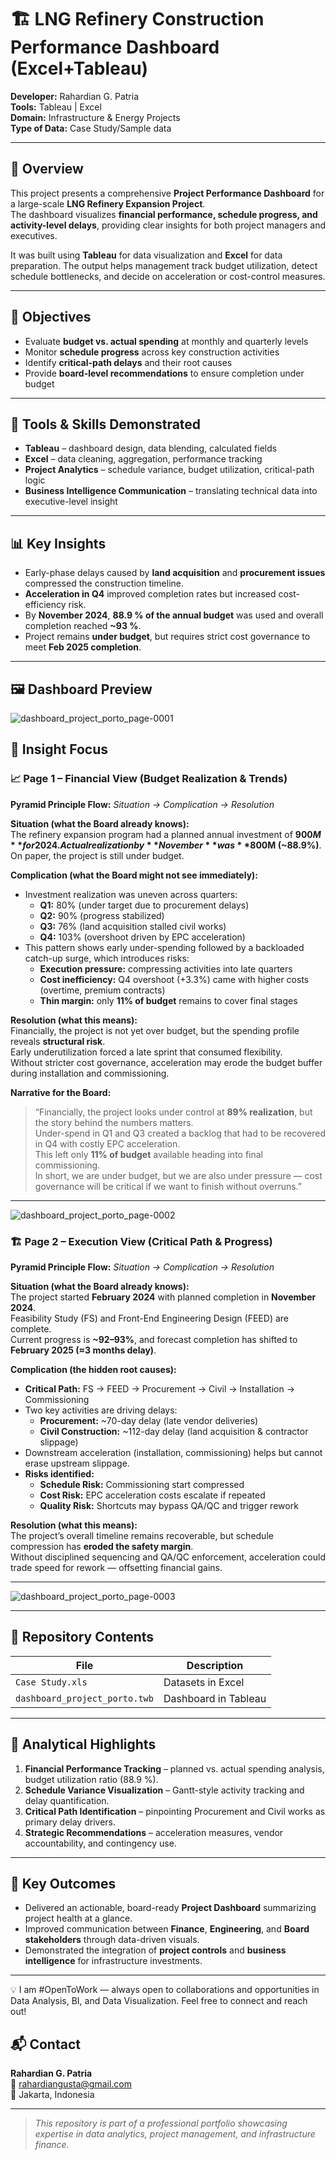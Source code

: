 # 🏗️ LNG Refinery Construction Performance Dashboard (Excel+Tableau)

**Developer:** Rahardian G. Patria  
**Tools:** Tableau | Excel  
**Domain:** Infrastructure & Energy Projects  
**Type of Data:** Case Study/Sample data  

---

## 📘 Overview
This project presents a comprehensive **Project Performance Dashboard** for a large-scale **LNG Refinery Expansion Project**.  
The dashboard visualizes **financial performance, schedule progress, and activity-level delays**, providing clear insights for both project managers and executives.

It was built using **Tableau** for data visualization and **Excel** for data preparation. The output helps management track budget utilization, detect schedule bottlenecks, and decide on acceleration or cost-control measures.

---

## 🎯 Objectives
- Evaluate **budget vs. actual spending** at monthly and quarterly levels  
- Monitor **schedule progress** across key construction activities  
- Identify **critical-path delays** and their root causes  
- Provide **board-level recommendations** to ensure completion under budget  

---

## 🧩 Tools & Skills Demonstrated
- **Tableau** – dashboard design, data blending, calculated fields  
- **Excel** – data cleaning, aggregation, performance tracking  
- **Project Analytics** – schedule variance, budget utilization, critical-path logic  
- **Business Intelligence Communication** – translating technical data into executive-level insight  

---

## 📊 Key Insights
- Early-phase delays caused by **land acquisition** and **procurement issues** compressed the construction timeline.  
- **Acceleration in Q4** improved completion rates but increased cost-efficiency risk.  
- By **November 2024**, **88.9 % of the annual budget** was used and overall completion reached **~93 %**.  
- Project remains **under budget**, but requires strict cost governance to meet **Feb 2025 completion**.  

---

## 🖼️ Dashboard Preview
![dashboard_project_porto_page-0001](https://github.com/user-attachments/assets/4fd56f36-a3e5-487d-bd93-30efd3886632)

## 🧭 Insight Focus

### 📈 Page 1 – Financial View (Budget Realization & Trends)

**Pyramid Principle Flow:** *Situation → Complication → Resolution*

**Situation (what the Board already knows):**  
The refinery expansion program had a planned annual investment of **$900M** for 2024.  
Actual realization by **November** was **$800M (~88.9%)**. On paper, the project is still under budget.

**Complication (what the Board might not see immediately):**
- Investment realization was uneven across quarters:  
  - **Q1:** 80% (under target due to procurement delays)  
  - **Q2:** 90% (progress stabilized)  
  - **Q3:** 76% (land acquisition stalled civil works)  
  - **Q4:** 103% (overshoot driven by EPC acceleration)
- This pattern shows early under-spending followed by a backloaded catch-up surge, which introduces risks:
  - **Execution pressure:** compressing activities into late quarters  
  - **Cost inefficiency:** Q4 overshoot (+3.3%) came with higher costs (overtime, premium contracts)  
  - **Thin margin:** only **11% of budget** remains to cover final stages  

**Resolution (what this means):**  
Financially, the project is not yet over budget, but the spending profile reveals **structural risk**.  
Early underutilization forced a late sprint that consumed flexibility.  
Without stricter cost governance, acceleration may erode the budget buffer during installation and commissioning.

**Narrative for the Board:**  
> “Financially, the project looks under control at **89% realization**, but the story behind the numbers matters.  
> Under-spend in Q1 and Q3 created a backlog that had to be recovered in Q4 with costly EPC acceleration.  
> This left only **11% of budget** available heading into final commissioning.  
> In short, we are under budget, but we are also under pressure — cost governance will be critical if we want to finish without overruns.”

---
![dashboard_project_porto_page-0002](https://github.com/user-attachments/assets/da05fa18-4a5a-417d-b2d8-6ed7ace0009a)
### 🏗️ Page 2 – Execution View (Critical Path & Progress)

**Pyramid Principle Flow:** *Situation → Complication → Resolution*

**Situation (what the Board already knows):**  
The project started **February 2024** with planned completion in **November 2024**.  
Feasibility Study (FS) and Front-End Engineering Design (FEED) are complete.  
Current progress is **~92–93%**, and forecast completion has shifted to **February 2025 (≈3 months delay)**.

**Complication (the hidden root causes):**
- **Critical Path:** FS → FEED → Procurement → Civil → Installation → Commissioning  
- Two key activities are driving delays:
  - **Procurement:** ~70-day delay (late vendor deliveries)  
  - **Civil Construction:** ~112-day delay (land acquisition & contractor slippage)  
- Downstream acceleration (installation, commissioning) helps but cannot erase upstream slippage.  
- **Risks identified:**
  - **Schedule Risk:** Commissioning start compressed  
  - **Cost Risk:** EPC acceleration costs escalate if repeated  
  - **Quality Risk:** Shortcuts may bypass QA/QC and trigger rework  

**Resolution (what this means):**  
The project’s overall timeline remains recoverable, but schedule compression has **eroded the safety margin**.  
Without disciplined sequencing and QA/QC enforcement, acceleration could trade speed for rework — offsetting financial gains.

---

![dashboard_project_porto_page-0003](https://github.com/user-attachments/assets/0f45402f-ff8b-426f-8f9e-9069edc8a4b9)

---
## 📁 Repository Contents
| File | Description |
|------|--------------|
| `Case Study.xls` | Datasets in Excel |
| `dashboard_project_porto.twb` | Dashboard in Tableau |

---

## 🧠 Analytical Highlights
1. **Financial Performance Tracking** – planned vs. actual spending analysis, budget utilization ratio (88.9 %).  
2. **Schedule Variance Visualization** – Gantt-style activity tracking and delay quantification.  
3. **Critical Path Identification** – pinpointing Procurement and Civil works as primary delay drivers.  
4. **Strategic Recommendations** – acceleration measures, vendor accountability, and contingency use.  

---

## 🚀 Key Outcomes
- Delivered an actionable, board-ready **Project Dashboard** summarizing project health at a glance.  
- Improved communication between **Finance**, **Engineering**, and **Board stakeholders** through data-driven visuals.  
- Demonstrated the integration of **project controls** and **business intelligence** for infrastructure investments.  

---
💡 I am #OpenToWork — always open to collaborations and opportunities in Data Analysis, BI, and Data Visualization. Feel free to connect and reach out!

## 📬 Contact
**Rahardian G. Patria**  
📧 rahardiangusta@gmail.com  
📍 Jakarta, Indonesia  

---

> *This repository is part of a professional portfolio showcasing expertise in data analytics, project management, and infrastructure finance.*
